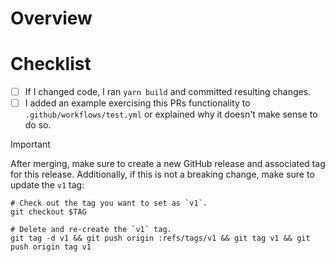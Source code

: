 # Overview

# Checklist

- [ ] If I changed code, I ran `yarn build` and committed resulting changes.
- [ ] I added an example exercising this PRs functionality to `.github/workflows/test.yml` or explained why it doesn't make sense to do so.

> [!IMPORTANT]
>
> After merging, make sure to create a new GitHub release and associated tag for this release.
> Additionally, if this is not a breaking change, make sure to update the `v1` tag:
>
> ```shell
> # Check out the tag you want to set as `v1`.
> git checkout $TAG
>
> # Delete and re-create the `v1` tag.
> git tag -d v1 && git push origin :refs/tags/v1 && git tag v1 && git push origin tag v1
> ```

